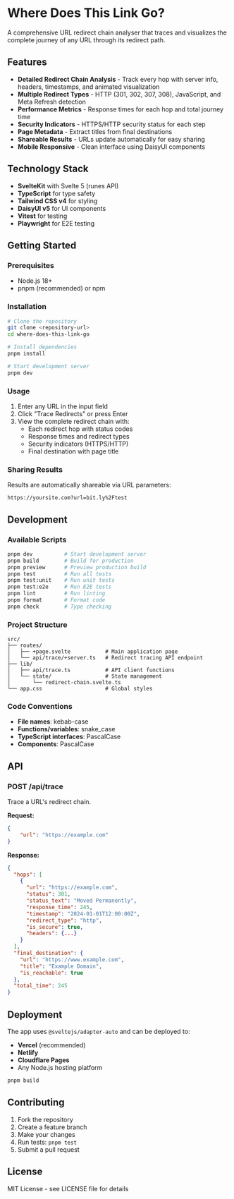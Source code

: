 # Where Does This Link Go?

A comprehensive URL redirect chain analyser that traces and visualizes
the complete journey of any URL through its redirect path.

## Features

- **Detailed Redirect Chain Analysis** - Track every hop with server
  info, headers, timestamps, and animated visualization
- **Multiple Redirect Types** - HTTP (301, 302, 307, 308), JavaScript,
  and Meta Refresh detection
- **Performance Metrics** - Response times for each hop and total
  journey time
- **Security Indicators** - HTTPS/HTTP security status for each step
- **Page Metadata** - Extract titles from final destinations
- **Shareable Results** - URLs update automatically for easy sharing
- **Mobile Responsive** - Clean interface using DaisyUI components

## Technology Stack

- **SvelteKit** with Svelte 5 (runes API)
- **TypeScript** for type safety
- **Tailwind CSS v4** for styling
- **DaisyUI v5** for UI components
- **Vitest** for testing
- **Playwright** for E2E testing

## Getting Started

### Prerequisites

- Node.js 18+
- pnpm (recommended) or npm

### Installation

```bash
# Clone the repository
git clone <repository-url>
cd where-does-this-link-go

# Install dependencies
pnpm install

# Start development server
pnpm dev
```

### Usage

1. Enter any URL in the input field
2. Click "Trace Redirects" or press Enter
3. View the complete redirect chain with:
   - Each redirect hop with status codes
   - Response times and redirect types
   - Security indicators (HTTPS/HTTP)
   - Final destination with page title

### Sharing Results

Results are automatically shareable via URL parameters:

```
https://yoursite.com?url=bit.ly%2Ftest
```

## Development

### Available Scripts

```bash
pnpm dev          # Start development server
pnpm build        # Build for production
pnpm preview      # Preview production build
pnpm test         # Run all tests
pnpm test:unit    # Run unit tests
pnpm test:e2e     # Run E2E tests
pnpm lint         # Run linting
pnpm format       # Format code
pnpm check        # Type checking
```

### Project Structure

```
src/
├── routes/
│   ├── +page.svelte           # Main application page
│   └── api/trace/+server.ts   # Redirect tracing API endpoint
├── lib/
│   ├── api/trace.ts           # API client functions
│   └── state/                 # State management
│       └── redirect-chain.svelte.ts
└── app.css                    # Global styles
```

### Code Conventions

- **File names**: kebab-case
- **Functions/variables**: snake_case
- **TypeScript interfaces**: PascalCase
- **Components**: PascalCase

## API

### POST /api/trace

Trace a URL's redirect chain.

**Request:**

```json
{
	"url": "https://example.com"
}
```

**Response:**

```json
{
  "hops": [
    {
      "url": "https://example.com",
      "status": 301,
      "status_text": "Moved Permanently",
      "response_time": 245,
      "timestamp": "2024-01-01T12:00:00Z",
      "redirect_type": "http",
      "is_secure": true,
      "headers": {...}
    }
  ],
  "final_destination": {
    "url": "https://www.example.com",
    "title": "Example Domain",
    "is_reachable": true
  },
  "total_time": 245
}
```

## Deployment

The app uses `@sveltejs/adapter-auto` and can be deployed to:

- **Vercel** (recommended)
- **Netlify**
- **Cloudflare Pages**
- Any Node.js hosting platform

```bash
pnpm build
```

## Contributing

1. Fork the repository
2. Create a feature branch
3. Make your changes
4. Run tests: `pnpm test`
5. Submit a pull request

## License

MIT License - see LICENSE file for details
